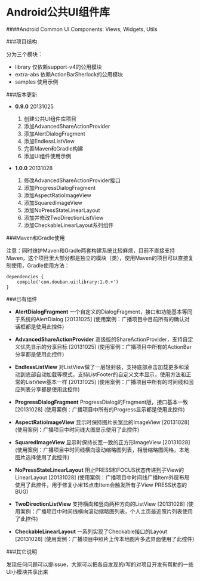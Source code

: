 Android公共UI组件库
===========================================
####Android Common UI Components: Views, Widgets, Utils


###项目结构

分为三个模块：
* library 仅依赖support-v4的公用模块
* extra-abs 依赖ActionBarSherlock的公用模块
* samples 使用示例


###版本更新


* **0.9.0** 20131025

  1. 创建公共UI组件库项目
  2. 添加AdvancedShareActionProvider
  3. 添加AlertDialogFragment
  4. 添加EndlessListView
  5. 完善Maven和Gradle构建
  6. 添加UI组件使用示例


* **1.0.0** 20131028
  1. 修改AdvancedShareActionProvider接口
  2. 添加ProgressDialogFragment
  3. 添加AspectRatioImageView
  4. 添加SquaredImageView
  5. 添加NoPressStateLinearLayout
  6. 添加并修改TwoDirectionListView
  7. 添加CheckableLinearLayout系列组件


###Maven和Gradle使用

  注意：同时维护Maven和Gradle两套构建系统比较麻烦，目前不直接支持Maven，这个项目里大部分都是独立的模块（类），使用Maven的项目可以直接复制使用，Gradle使用方法：

```
dependencies {
    compile('com.douban.ui:library:1.0.+')
}
```


###已有组件


* **AlertDialogFragment** 一个自定义的DialogFragment，接口和功能基本等同于系统的AlertDialog [20131025] (使用案例：广播项目中目前所有的确认对话框都是使用此控件)

* **AdvancedShareActionProvider** 高级版的ShareActionProvider，支持自定义优先显示的分享目标 [20131025] (使用案例：广播项目中所有的ActionBar分享都是使用此控件)

* **EndlessListView** 对ListView做了一层轻封装，支持底部点击加载更多和滚动到底部自动加载等模式，支持ListFooter的自定义文本显示，使用方法和正常的ListView基本一样 [20131025] (使用案例：广播项目中所有的时间线和回应列表分享都是使用此控件)

* **ProgressDialogFragment** ProgressDialog的Fragment版，接口基本一致 [20131028] (使用案例：广播项目中所有的Progress显示都是使用此控件)

* **AspectRatioImageView** 显示时保持图片长宽比的ImageView [20131028] (使用案例：广播项目中时间线大图显示使用了此控件)

* **SquaredImageView** 显示时保持长宽一致的正方形ImageView [20131028] (使用案例：广播项目中时间线横向滚动缩略图列表，相册缩略图网格，本地图片选择使用了此控件)

* **NoPressStateLinearLayout** 阻止PRESS和FOCUS状态传递到子View的LinearLayout [20131028] (使用案例：广播项目中时间线广播Item外层布局使用了此控件，用于修复小米1S点击Item会触发所有子View PRESS状态的BUG)

* **TwoDirectionListView** 支持横向和竖向两种方向的ListView [20131028] (使用案例：广播项目中时间线横向滚动缩略图列表，个人主页最近照片列表使用了此控件)

* **CheckableLinearLayout** 一系列实现了Checkable接口的Layout [20131028] (使用案例：广播项目中照片上传本地图片多选界面使用了此控件)


###其它说明

发现任何问题可以提issue，大家可以把各自发现的/写的对项目开发有帮助的一些UI小模块共享出来



